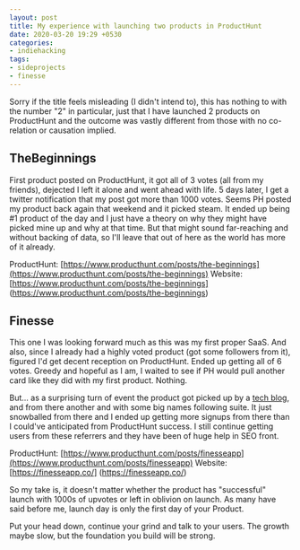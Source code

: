 ```yaml
---
layout: post
title: My experience with launching two products in ProductHunt
date: 2020-03-20 19:29 +0530
categories:
- indiehacking
tags:
- sideprojects
- finesse
---
```


Sorry if the title feels misleading (I didn't intend to), this has nothing to with the number "2" in particular, just that I have launched 2 products on ProductHunt and the outcome was vastly different from those with no co-relation or causation implied.

## TheBeginnings

First product posted on ProductHunt, it got all of 3 votes (all from my friends), dejected I left it alone and went ahead with life. 5 days later, I get a twitter notification that my post got more than 1000 votes. Seems PH posted my product back again that weekend and it picked steam. It ended up being #1 product of the day and I just have a theory on why they might have picked mine up and why at that time. But that might sound far-reaching and without backing of data, so I'll leave that out of here as the world has more of it already.

ProductHunt: [https://www.producthunt.com/posts/the-beginnings](https://www.producthunt.com/posts/the-beginnings)
Website: [https://www.producthunt.com/posts/the-beginnings] (https://www.producthunt.com/posts/the-beginnings)

## Finesse

This one I was looking forward much as this was my first proper SaaS. And also, since I already had a highly voted product (got some followers from it), figured I'd get decent reception on ProductHunt. Ended up getting all of 6 votes. Greedy and hopeful as I am, I waited to see if PH would pull another card like they did with my first product. Nothing.

But... as a surprising turn of event the product got picked up by a [tech blog](https://www.addictivetips.com/web/how-to-schedule-deleting-files-in-dropbox/?ref=finesse#comments), and from there another and with some big names following suite. It just snowballed from there and I ended up getting more signups from there than I could've anticipated from ProductHunt success. I still continue getting users from these referrers and they have been of huge help in SEO front.

ProductHunt: [https://www.producthunt.com/posts/finesseapp](https://www.producthunt.com/posts/finesseapp)
Website: [https://finesseapp.co/] (https://finesseapp.co/)

So my take is, it doesn't matter whether the product has "successful" launch with 1000s of upvotes or left in oblivion on launch. As many have said before me, launch day is only the first day of your Product.

Put your head down, continue your grind and talk to your users. The growth maybe slow, but the foundation you build will be strong.
